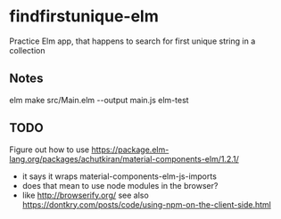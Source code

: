 # findfirstunique-elm
Practice Elm app, that happens to search for first unique string in a collection

## Notes
elm make src/Main.elm --output main.js
elm-test

## TODO
Figure out how to use https://package.elm-lang.org/packages/achutkiran/material-components-elm/1.2.1/
  - it says it wraps material-components-elm-js-imports
  - does that mean to use node modules in the browser?
  - like http://browserify.org/
    see also https://dontkry.com/posts/code/using-npm-on-the-client-side.html

